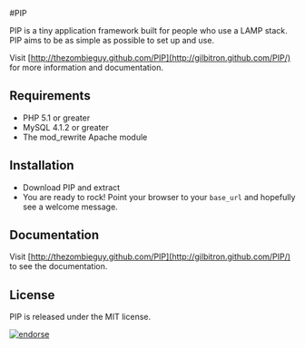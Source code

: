 #PIP

PIP is a tiny application framework built for people who use a LAMP stack. PIP aims to be as simple as possible to set up and use.

Visit [http://thezombieguy.github.com/PIP](http://gilbitron.github.com/PIP/) for more information and documentation.

## Requirements

* PHP 5.1 or greater
* MySQL 4.1.2 or greater
* The mod_rewrite Apache module

## Installation

* Download PIP and extract
* You are ready to rock! Point your browser to your `base_url` and hopefully see a welcome message.

## Documentation

Visit [http://thezombieguy.github.com/PIP](http://gilbitron.github.com/PIP/) to see the documentation.



## License

PIP is released under the MIT license.

[![endorse](http://api.coderwall.com/thezombieguy/endorsecount.png)](http://coderwall.com/thezombieguy)